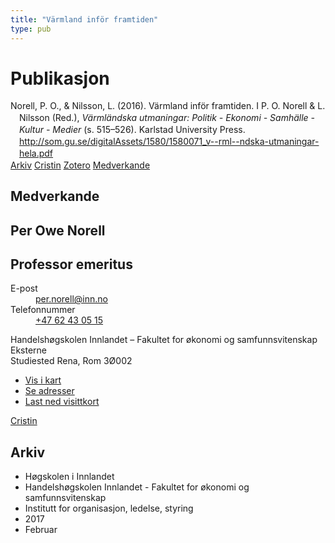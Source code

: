 ```yaml
---
title: "Värmland inför framtiden"
type: pub
---
```

<h1>Publikasjon</h1>
<article id="csl-bib-container-33LV4UF4" class="csl-bib-container">
  <div class="csl-bib-body" style="line-height: 1.35; padding-left: 1em; text-indent:-1em;">
  <div class="csl-entry">Norell, P. O., &amp; Nilsson, L. (2016). V&#xE4;rmland inf&#xF6;r framtiden. I P. O. Norell &amp; L. Nilsson (Red.), <i>V&#xE4;rml&#xE4;ndska utmaningar: Politik - Ekonomi - Samh&#xE4;lle - Kultur - Medier</i> (s. 515&#x2013;526). Karlstad University Press. <a href="http://som.gu.se/digitalAssets/1580/1580071_v--rml--ndska-utmaningar-hela.pdf">http://som.gu.se/digitalAssets/1580/1580071_v--rml--ndska-utmaningar-hela.pdf</a></div>
</div>
  <div class="csl-bib-buttons">
    <a href="#taxonomy-article-33LV4UF4" class="csl-bib-button">Arkiv</a>
    <a href="https://app.cristin.no/results/show.jsf?id=1445244" alt="Cristin URL" class="csl-bib-button">Cristin</a>
    <a href="http://zotero.org/groups/5022929/items/33LV4UF4" alt="Zotero URL" class="csl-bib-button">Zotero</a>
    <a href="#contributors-article-33LV4UF4" class="csl-bib-button">Medverkande</a>
  </div>
  <div id="csl-bib-meta-container-33LV4UF4"></div>
</article>
<div id="csl-bib-meta-33LV4UF4" class="csl-bib-meta">
  <article id="contributors-article-33LV4UF4" class="contributors-article">
    <h1>Medverkande</h1>
    <div class="personas">
<div class="vrtx-hinn-person-card">
<div class="photo">
<i class="lar la-user-circle missing-person"></i>
</div>
<div class="info">
<hgroup><h1>Per Owe Norell</h1>
<h2>Professor emeritus</h2>
</hgroup><dl>
<dt>E-post</dt>
<dd>
<a href="mailto:per.norell@inn.no">per.norell@inn.no</a>
</dd>
<dt>Telefonnummer</dt>
<dd><a href="tel:+4762430515">
+47 62 43 05 15
</a></dd>
</dl>
<p>
Handelshøgskolen Innlandet – Fakultet for økonomi og samfunnsvitenskap<br>
Eksterne<br>
Studiested Rena,
Rom 3Ø002
</p>
<ul class="vrtx-hinn-links">
<li><a href="https://www.google.com/maps?q=61.13620,11.37454">Vis i kart</a></li>
<li><a href="https://www.inn.no/finn-en-ansatt/per-norell.html#vrtx-hinn-addresses">Se adresser</a></li>
<li><a href="https://www.inn.no/finn-en-ansatt/per-norell.html?vrtx=vcf">Last ned visittkort</a></li>
</ul>
</div>
</div>
<a href="https://app.cristin.no/persons/show.jsf?id=328235" alt="Cristin URL" class="personas-cristin">Cristin</a>
</div>
  </article>
  <article id="taxonomy-article-33LV4UF4" class="taxonomy-article">
    <h1>Arkiv</h1>
    <ul>
      <li>Høgskolen i Innlandet</li>
      <li>Handelshøgskolen Innlandet - Fakultet for økonomi og samfunnsvitenskap</li>
      <li>Institutt for organisasjon, ledelse, styring</li>
      <li>2017</li>
      <li>Februar</li>
    </ul>
  </article>
</div>
